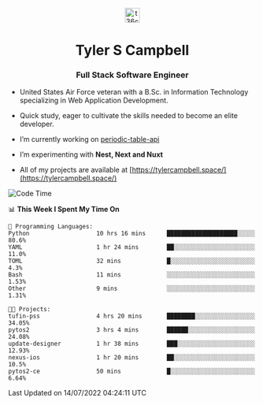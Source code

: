 <p align="center">
<a href="https://www.linkedin.com/in/t36campbell" target="blank"><img align="center" src="https://ik.imagekit.io/t36campbell/Portfolio/linkedin.png.original_m8bbGgPh6.png" alt="t36campbell" height="30" width="30" /></a>
</p>
<h1 align="center">Tyler S Campbell</h1>
<h3 align="center">Full Stack Software Engineer</h3>

* United States Air Force veteran with a B.Sc. in Information Technology specializing in Web Application Development. 

* Quick study, eager to cultivate the skills needed to become an elite developer.

* I’m currently working on [periodic-table-api](https://github.com/t36campbell/periodic-table-api)

* I’m experimenting with **Nest, Next and Nuxt**

* All of my projects are available at [https://tylercampbell.space/](https://tylercampbell.space/)

<!--START_SECTION:waka-->
![Code Time](http://img.shields.io/badge/Code%20Time-1%2C705%20hrs%2044%20mins-blue)

📊 **This Week I Spent My Time On** 

```text
💬 Programming Languages: 
Python                   10 hrs 16 mins      ████████████████████░░░░░   80.6% 
YAML                     1 hr 24 mins        ██░░░░░░░░░░░░░░░░░░░░░░░   11.0% 
TOML                     32 mins             █░░░░░░░░░░░░░░░░░░░░░░░░   4.3% 
Bash                     11 mins             ░░░░░░░░░░░░░░░░░░░░░░░░░   1.53% 
Other                    9 mins              ░░░░░░░░░░░░░░░░░░░░░░░░░   1.31%

🐱‍💻 Projects: 
tufin-pss                4 hrs 20 mins       ████████░░░░░░░░░░░░░░░░░   34.05% 
pytos2                   3 hrs 4 mins        ██████░░░░░░░░░░░░░░░░░░░   24.08% 
update-designer          1 hr 38 mins        ███░░░░░░░░░░░░░░░░░░░░░░   12.93% 
nexus-ios                1 hr 20 mins        ██░░░░░░░░░░░░░░░░░░░░░░░   10.5% 
pytos2-ce                50 mins             █░░░░░░░░░░░░░░░░░░░░░░░░   6.64%

```


 Last Updated on 14/07/2022 04:24:11 UTC
<!--END_SECTION:waka-->
